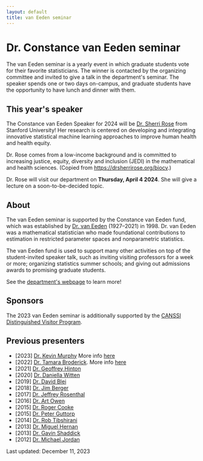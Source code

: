 ```yaml
---
layout: default
title: van Eeden seminar
---
```


# Dr. Constance van Eeden seminar

The van Eeden seminar is a yearly event in which graduate students
vote for their favorite statisticians.
The winner is contacted by the organizing committee and invited
to give a talk in the department's seminar.
The speaker spends one or two days on-campus,
and graduate students have the opportunity to have lunch and dinner with them.

## This year's speaker

The Constance van Eeden Speaker for 2024 will be 
[Dr. Sherri Rose](https://drsherrirose.org/biocv) from Stanford University! 
Her research is centered on developing and integrating innovative 
statistical machine learning approaches to improve human health and health equity. 

Dr. Rose comes from a low-income background and is committed to increasing 
justice, equity, diversity and inclusion (JEDI) 
in the mathematical and health sciences. 
(Copied from https://drsherrirose.org/biocv.)

Dr. Rose will visit our department on **Thursday, April 4 2024**.
She will give a lecture on a soon-to-be-decided topic.

## About

The van Eeden seminar is supported by the Constance van Eeden fund,
which was established by [Dr. van Eeden](https://en.wikipedia.org/wiki/Constance_van_Eeden)
(1927&ndash;2021) in 1998.
Dr. van Eeden was a mathematical statistician who made foundational
contributions to estimation in restricted parameter spaces
and nonparametric statistics.

The van Eeden fund is used to support many other activities on top of the
student-invited speaker talk, such as
inviting visiting professors for a week or more;
organizing statistics summer schools;
and giving out admissions awards to promising graduate students.

See the [department's webpage](https://www.stat.ubc.ca/constance-van-eeden-fund)
to learn more!

## Sponsors

The 2023 van Eeden seminar is additionally supported by the
[CANSSI Distinguished Visitor Program](https://canssi.ca/program/distinguished-visitor-program/).

## Previous presenters

- [2023] [Dr. Kevin Murphy](https://www.cs.ubc.ca/~murphyk/)
More  info [here](vaneeden/2023-murphy)
- [2022] [Dr. Tamara Broderick](https://tamarabroderick.com/).
More  info [here](vaneeden/2022-broderick)
- [2021] [Dr. Geoffrey Hinton](https://www.cs.toronto.edu/~hinton/)
- [2020] [Dr. Daniella Witten](https://www.danielawitten.com/)
- [2019] [Dr. David Blei](http://www.cs.columbia.edu/~blei/)
- [2018] [Dr. Jim Berger](https://www2.stat.duke.edu/~berger/)
- [2017] [Dr. Jeffrey Rosenthal](http://probability.ca/jeff/)
- [2016] [Dr. Art Owen](https://statistics.stanford.edu/people/art-b-owen)
- [2015] [Dr. Roger Cooke](https://www.rff.org/people/roger-m-cooke/)
- [2015] [Dr. Peter Guttorp](http://faculty.washington.edu/guttorp/peter.html)
- [2014] [Dr. Rob Tibshirani](https://statweb.stanford.edu/~tibs/)
- [2013] [Dr. Miguel Hernan](https://www.hsph.harvard.edu/miguel-hernan/)
- [2013] [Dr. Gavin Shaddick](http://empslocal.ex.ac.uk/people/staff/gs454/)
- [2012] [Dr. Michael Jordan](https://people.eecs.berkeley.edu/~jordan/)

Last updated: December 11, 2023
